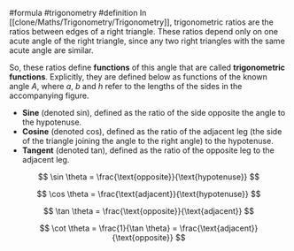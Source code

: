 #formula #trigonometry #definition 
In [[clone/Maths/Trigonometry/Trigonometry]], trigonometric ratios are the ratios between edges of a right triangle. These ratios depend only on one acute angle of the right triangle, since any two right triangles with the same acute angle are similar.

So, these ratios define **functions** of this angle that are called **trigonometric functions**. Explicitly, they are defined below as functions of the known angle _A_, where _a_, _b_ and _h_ refer to the lengths of the sides in the accompanying figure.

- **Sine** (denoted sin), defined as the ratio of the side opposite the angle to the hypotenuse.
- **Cosine** (denoted cos), defined as the ratio of the adjacent leg (the side of the triangle joining the angle to the right angle) to the hypotenuse.
- **Tangent** (denoted tan), defined as the ratio of the opposite leg to the adjacent leg.

$$
\sin \theta = \frac{\text{opposite}}{\text{hypotenuse}}
$$

$$
\cos \theta = \frac{\text{adjacent}}{\text{hypotenuse}}
$$

$$
\tan \theta = \frac{\text{opposite}}{\text{adjacent}}
$$

$$
\cot \theta = \frac{1}{\tan \theta} = \frac{\text{adjacent}}{\text{opposite}}
$$
